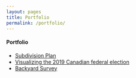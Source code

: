 ```yaml
---
layout: pages
title: Portfolio
permalink: /portfolio/
---
```


#### Portfolio

<!--- 2021 --->
<ul class="body">
  <li><a href="/portfolio/sbdvsn/">Subdivision Plan</a></li>
  <li><a href="/portfolio/2019cdnfe/">Visualizing the 2019 Canadian federal election</a></li>
<!---   <li><a href="/portfolio/cnsbc21/">Analysis and Video Deliverables for 2021 CNSBC</a></li>
</ul>

2020
<ul class="body"> --->
  <li><a href="/portfolio/bkyrds/">Backyard Survey</a></li>
<!---   <li><a href="/portfolio/tss/">Total Stress Spreadsheet</a></li> --->
<!---   <li><a href="/portfolio/bdrmrd/">Bedroom Redesign</a></li> --->
</ul>
